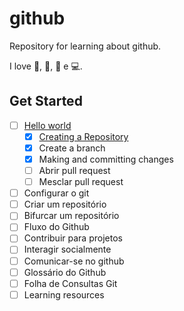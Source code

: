 # github
Repository for learning about github.

I love 🍕, 🎵, 📖 e 💻.

## Get Started
- [ ] [Hello world](https://docs.github.com/pt/get-started/quickstart/hello-world)
  - [x] [Creating a Repository](https://docs.github.com/pt/get-started/quickstart/create-a-repo)
  - [x] Create a branch
  - [x] Making and committing changes
  - [ ] Abrir pull request
  - [ ] Mesclar pull request
- [ ] Configurar o git
- [ ] Criar um repositório
- [ ] Bifurcar um repositório
- [ ] Fluxo do Github
- [ ] Contribuir para projetos
- [ ] Interagir socialmente
- [ ] Comunicar-se no github
- [ ] Glossário do Github
- [ ] Folha de Consultas Git
- [ ] Learning resources
